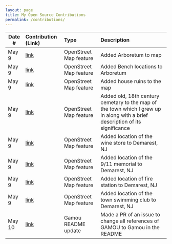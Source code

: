 ```yaml
---
layout: page
title: My Open Source Contributions
permalink: /contributions/
---
```


<!--
Type of the contribution should be "Wikipedia edit", "OpenStreet Map feature", "Documentation", "Course website", "Blog",
"Browser Add-on", etc.

The description should include a brief summary of what you did.

The link should bring us to a public page that shows your contribution. 

Replace the first row with your own contribution. 

-->





| Date #       | Contribution (Link)  | Type  | Description |
|---|:---|:---|:---|
| May 9   | [link](https://www.openstreetmap.org/changeset/151119791#map=19/40.95153/-73.95100)    | OpenStreet Map feature    |   Added Arboretum to map    |
| May 9   | [link](https://www.openstreetmap.org/changeset/151119820)    | OpenStreet Map feature    |   Added Bench locations to Arboretum    |
| May 9   | [link](https://www.openstreetmap.org/changeset/151119946#map=19/40.95317/-73.94996)    | OpenStreet Map feature    |   Added house ruins to the map    |
| May 9   | [link](https://www.openstreetmap.org/changeset/151120111#map=17/40.95963/-73.95435)    | OpenStreet Map feature    |   Added old, 18th century cemetary to the map of the town which I grew up in along with a brief description of its significance|
| May 9   | [link](https://www.openstreetmap.org/changeset/151120170#map=19/40.95736/-73.96394)    | OpenStreet Map feature    |   Added location of the wine store to Demarest, NJ   |
| May 9   | [link](https://www.openstreetmap.org/changeset/151120294#map=19/40.95618/-73.96297)    | OpenStreet Map feature    |   Added location of the 9/11 memorial to Demarest, NJ   |
| May 9   | [link](https://www.openstreetmap.org/changeset/151120386#map=17/40.95445/-73.96371)    | OpenStreet Map feature    |   Added location of fire station to Demarest, NJ  |
| May 9   | [link](https://www.openstreetmap.org/changeset/151120416)    | OpenStreet Map feature    |   Added location of the town swimming club to Demarest, NJ  |
| May 10   | [link](https://github.com/vczb/gamou/pull/337)    | Gamou README update   |  Made a PR of an issue to change all references of GAMOU to Gamou in the README  |
